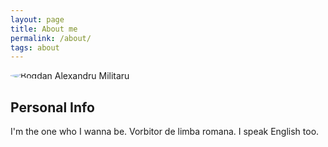 ```yaml
---
layout: page
title: About me
permalink: /about/
tags: about
---
```


<img src="{{ site.baseurl }}/images/me.jpg" alt="Bogdan Alexandru Militaru" class="avatar"  style="max-height: 400px;border-radius: 50%;display: block;margin: 0 auto;"/>

## Personal Info

I'm the one who I wanna be. 
Vorbitor de limba romana. I speak English too.